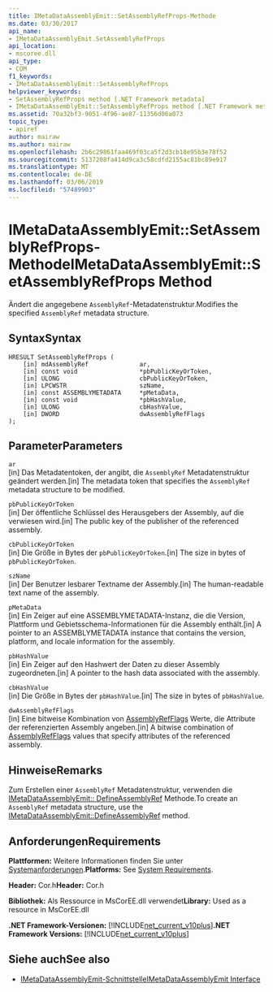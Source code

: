```yaml
---
title: IMetaDataAssemblyEmit::SetAssemblyRefProps-Methode
ms.date: 03/30/2017
api_name:
- IMetaDataAssemblyEmit.SetAssemblyRefProps
api_location:
- mscoree.dll
api_type:
- COM
f1_keywords:
- IMetaDataAssemblyEmit::SetAssemblyRefProps
helpviewer_keywords:
- SetAssemblyRefProps method [.NET Framework metadata]
- IMetaDataAssemblyEmit::SetAssemblyRefProps method [.NET Framework metadata]
ms.assetid: 70a32bf3-9051-4f96-ae87-11356d06a073
topic_type:
- apiref
author: mairaw
ms.author: mairaw
ms.openlocfilehash: 2b6c29861faa469f03ca5f2d3cb18e95b3e78f52
ms.sourcegitcommit: 5137208fa414d9ca3c58cdfd2155ac81bc89e917
ms.translationtype: MT
ms.contentlocale: de-DE
ms.lasthandoff: 03/06/2019
ms.locfileid: "57489903"
---
```

# <a name="imetadataassemblyemitsetassemblyrefprops-method"></a><span data-ttu-id="be101-102">IMetaDataAssemblyEmit::SetAssemblyRefProps-Methode</span><span class="sxs-lookup"><span data-stu-id="be101-102">IMetaDataAssemblyEmit::SetAssemblyRefProps Method</span></span>
<span data-ttu-id="be101-103">Ändert die angegebene `AssemblyRef`-Metadatenstruktur.</span><span class="sxs-lookup"><span data-stu-id="be101-103">Modifies the specified `AssemblyRef` metadata structure.</span></span>  
  
## <a name="syntax"></a><span data-ttu-id="be101-104">Syntax</span><span class="sxs-lookup"><span data-stu-id="be101-104">Syntax</span></span>  
  
```  
HRESULT SetAssemblyRefProps (  
    [in] mdAssemblyRef              ar,  
    [in] const void                 *pbPublicKeyOrToken,  
    [in] ULONG                      cbPublicKeyOrToken,  
    [in] LPCWSTR                    szName,   
    [in] const ASSEMBLYMETADATA     *pMetaData,   
    [in] const void                 *pbHashValue,  
    [in] ULONG                      cbHashValue,  
    [in] DWORD                      dwAssemblyRefFlags  
);  
```  
  
## <a name="parameters"></a><span data-ttu-id="be101-105">Parameter</span><span class="sxs-lookup"><span data-stu-id="be101-105">Parameters</span></span>  
 `ar`  
 <span data-ttu-id="be101-106">[in] Das Metadatentoken, der angibt, die `AssemblyRef` Metadatenstruktur geändert werden.</span><span class="sxs-lookup"><span data-stu-id="be101-106">[in] The metadata token that specifies the `AssemblyRef` metadata structure to be modified.</span></span>  
  
 `pbPublicKeyOrToken`  
 <span data-ttu-id="be101-107">[in] Der öffentliche Schlüssel des Herausgebers der Assembly, auf die verwiesen wird.</span><span class="sxs-lookup"><span data-stu-id="be101-107">[in] The public key of the publisher of the referenced assembly.</span></span>  
  
 `cbPublicKeyOrToken`  
 <span data-ttu-id="be101-108">[in] Die Größe in Bytes der `pbPublicKeyOrToken`.</span><span class="sxs-lookup"><span data-stu-id="be101-108">[in] The size in bytes of `pbPublicKeyOrToken`.</span></span>  
  
 `szName`  
 <span data-ttu-id="be101-109">[in] Der Benutzer lesbarer Textname der Assembly.</span><span class="sxs-lookup"><span data-stu-id="be101-109">[in] The human-readable text name of the assembly.</span></span>  
  
 `pMetaData`  
 <span data-ttu-id="be101-110">[in] Ein Zeiger auf eine ASSEMBLYMETADATA-Instanz, die die Version, Plattform und Gebietsschema-Informationen für die Assembly enthält.</span><span class="sxs-lookup"><span data-stu-id="be101-110">[in] A pointer to an ASSEMBLYMETADATA instance that contains the version, platform, and locale information for the assembly.</span></span>  
  
 `pbHashValue`  
 <span data-ttu-id="be101-111">[in] Ein Zeiger auf den Hashwert der Daten zu dieser Assembly zugeordneten.</span><span class="sxs-lookup"><span data-stu-id="be101-111">[in] A pointer to the hash data associated with the assembly.</span></span>  
  
 `cbHashValue`  
 <span data-ttu-id="be101-112">[in] Die Größe in Bytes der `pbHashValue`.</span><span class="sxs-lookup"><span data-stu-id="be101-112">[in] The size in bytes of `pbHashValue`.</span></span>  
  
 `dwAssemblyRefFlags`  
 <span data-ttu-id="be101-113">[in] Eine bitweise Kombination von [AssemblyRefFlags](../../../../docs/framework/unmanaged-api/metadata/assemblyrefflags-enumeration.md) Werte, die Attribute der referenzierten Assembly angeben.</span><span class="sxs-lookup"><span data-stu-id="be101-113">[in] A bitwise combination of [AssemblyRefFlags](../../../../docs/framework/unmanaged-api/metadata/assemblyrefflags-enumeration.md) values that specify attributes of the referenced assembly.</span></span>  
  
## <a name="remarks"></a><span data-ttu-id="be101-114">Hinweise</span><span class="sxs-lookup"><span data-stu-id="be101-114">Remarks</span></span>  
 <span data-ttu-id="be101-115">Zum Erstellen einer `AssemblyRef` Metadatenstruktur, verwenden die [IMetaDataAssemblyEmit:: DefineAssemblyRef](../../../../docs/framework/unmanaged-api/metadata/imetadataassemblyemit-defineassemblyref-method.md) Methode.</span><span class="sxs-lookup"><span data-stu-id="be101-115">To create an `AssemblyRef` metadata structure, use the [IMetaDataAssemblyEmit::DefineAssemblyRef](../../../../docs/framework/unmanaged-api/metadata/imetadataassemblyemit-defineassemblyref-method.md) method.</span></span>  
  
## <a name="requirements"></a><span data-ttu-id="be101-116">Anforderungen</span><span class="sxs-lookup"><span data-stu-id="be101-116">Requirements</span></span>  
 <span data-ttu-id="be101-117">**Plattformen:** Weitere Informationen finden Sie unter [Systemanforderungen](../../../../docs/framework/get-started/system-requirements.md).</span><span class="sxs-lookup"><span data-stu-id="be101-117">**Platforms:** See [System Requirements](../../../../docs/framework/get-started/system-requirements.md).</span></span>  
  
 <span data-ttu-id="be101-118">**Header:** Cor.h</span><span class="sxs-lookup"><span data-stu-id="be101-118">**Header:** Cor.h</span></span>  
  
 <span data-ttu-id="be101-119">**Bibliothek:** Als Ressource in MsCorEE.dll verwendet</span><span class="sxs-lookup"><span data-stu-id="be101-119">**Library:** Used as a resource in MsCorEE.dll</span></span>  
  
 <span data-ttu-id="be101-120">**.NET Framework-Versionen:** [!INCLUDE[net_current_v10plus](../../../../includes/net-current-v10plus-md.md)]</span><span class="sxs-lookup"><span data-stu-id="be101-120">**.NET Framework Versions:** [!INCLUDE[net_current_v10plus](../../../../includes/net-current-v10plus-md.md)]</span></span>  
  
## <a name="see-also"></a><span data-ttu-id="be101-121">Siehe auch</span><span class="sxs-lookup"><span data-stu-id="be101-121">See also</span></span>
- [<span data-ttu-id="be101-122">IMetaDataAssemblyEmit-Schnittstelle</span><span class="sxs-lookup"><span data-stu-id="be101-122">IMetaDataAssemblyEmit Interface</span></span>](../../../../docs/framework/unmanaged-api/metadata/imetadataassemblyemit-interface.md)
